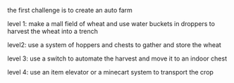 the first challenge is to create an auto farm 


level 1: make a mall field of wheat and use water buckets in droppers to harvest the wheat into a trench

level2: use a system of hoppers and chests to gather and store the wheat

level 3: use a switch to automate the harvest and move it to an indoor chest

level 4: use an item elevator or a minecart system to transport the crop
